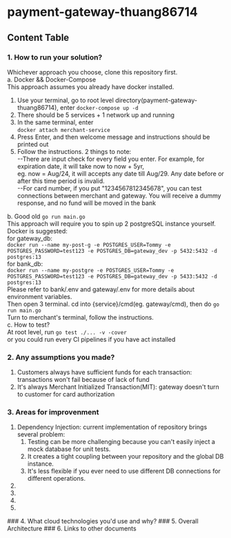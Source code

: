 ﻿# payment-gateway-thuang86714
## Content Table
###  1. How to run your solution?
  Whichever approach you choose, clone this repository first.<br>
  a. Docker && Docker-Compose<br>
      This approach assumes you already have docker installed. 
    <ol>
          <li>Use your terminal, go to root level directory(payment-gateway-thuang86714), enter
             ```
             docker-compose up -d
             ```
          <li>There should be 5 services + 1 network up and running</li>
          <li>In the same terminal, enter             
          ```
             docker attach merchant-service
         ```</li>
          <li>Press Enter, and then welcome message and instructions should be printed out</li>
          <li>Follow the instructions. 2 things to note: <br>
                --There are input check for every field you enter. For example, for expiration date, it will take now to now + 5yr,<br> eg. now = Aug/24, it will accepts any date till Aug/29. Any date before or after this time period is invalid.<br>
                --For card number, if you put "1234567812345678", you can test connections between merchant and gateway. You will receive a dummy response, and no fund will be moved in the bank
                </li>
          </ol>
        b. Good old            ```
             go run main.go
         ```<br>
          This approach will require you to spin up 2 postgreSQL instance yourself. Docker is suggested: <br>
          for gateway_db:<br>
         ```
         docker run --name my-post-g -e POSTGRES_USER=Tommy -e POSTGRES_PASSWORD=test123 -e POSTGRES_DB=gateway_dev -p 5432:5432 -d postgres:13
         ```<br>
          for bank_db:<br>
         ```
         docker run --name my-postgre -e POSTGRES_USER=Tommy -e POSTGRES_PASSWORD=test123 -e POSTGRES_DB=gateway_dev -p 5433:5432 -d postgres:13
         ```<br>
          Please refer to bank/.env and gateway/.env for more details about environment variables.<br>
          Then open 3 terminal. cd into {service}/cmd(eg. gateway/cmd), then do ```
             go run main.go
         ```<br>
         Turn to merchant's terminal, follow the instructions.<br>
        c. How to test? <br>
        At root level, run ```
             go test ./... -v -cover
         ```<br>
         or you could run every CI pipelines if you have act installed<br>
###  2. Any assumptions you made?
  <ol>
        <li>Customers always have sufficient funds for each transaction: transactions won't fail because of lack of fund</li>
        <li>It's always Merchant Initialized Transaction(MIT): gateway doesn't turn to customer for card authorization</li>
  </ol>
  
###  3. Areas for improvenment
<ol>
  <li>Dependency Injection: current implementation of repository brings several problem:<br>
    <ol>
      <li>Testing can be more challenging because you can't easily inject a mock database for unit tests.
<li>It creates a tight coupling between your repository and the global DB instance.
<li>It's less flexible if you ever need to use different DB connections for different operations.
    </ol>
  </li>
  <li></li>
  <li></li>
  <li></li>
  <li></li>
  
</ol>
###  4. What cloud technologies you'd use and why?
###  5. Overall Architecture
###  6. Links to other documents
